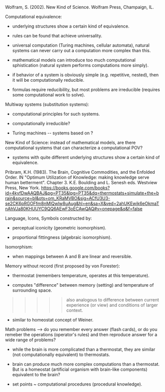 Wolfram, S. (2002). New Kind of Science. Wolfram Press, Champaign, IL.

Computational equivalence:

* underlying structures show a certain kind of equivalence.

* rules can be found that achieve universality.

* universal computation (Turing machines, cellular automata), natural systems can never carry out a computation more complex than this.

* mathematical models can introduce too much computational sphistication (natural system performs computations more simply).

* if behavior of a system is obviously simple (e.g. repetitive, nested), then it will be computationally reducible.

* formulas require reducibility, but most problems are irreducible (requires some computational work to solve).

Multiway systems (substitution systems):

* computational principles for such systems.

* computationally irreducible?

* Turing machines -- systems based on ?

New Kind of Science: instead of mathematical models, are there computational systems that can characterize a computational POV?

* systems with quite different underlying structures show a certain kind of equivalence.


Pribram, K.H. (1983). The Brain, Cognitive Commodities, and the Enfolded Order. IN "Optimum Utilization of Knowledge: making knowledge serve human betterment". Chapter 3. K.E. Boulding and L. Senesh eds. Westview Press, New York.
https://books.google.com/books?id=4kyfDwAAQBAJ&pg=PT35&lpg=PT35&dq=thermostats+simulate+the+brain&source=bl&ots=om_KRaMVBO&sig=ACfU3U3-se2CK6pRGOFfm8nMlQwlw8uAug&hl=en&sa=X&ved=2ahUKEwik6eOkmaTnAhVJa80KHUUYC9QQ6AEwF3oECAwQAQ#v=onepage&q&f=false

Language, Icons, Symbols constructed by:

* perceptual iconicity (geometric isomorphism).

* proportional fittingness (algebraic isomorphism).

Isomorphism:

* when mappings between A and B are linear and reversible.

Memory without record (first proposed by von Forester):

* thermostat (remembers temperature, operates at this temperature).

* computes "difference" between memory (setting) and temperature of surrounding space.

>>>>> also analogous to difference between current experience (or view) and conditions of larger context.

* similar to homeostat concept of Weiner.

Math problems --> do you remember every answer (flash cards), or do you remeber the operations (operator's rules) and then reproduce answer for a wide range of problems?

* while the brain is more complicated than a thermostat, they are similar (not computationally equivalent) to thermostats.

* brain can produce much more complex computations than a thermostat. But is a homeostat (artificial organism with brain-like components) equivalent to the brain?

* set points ~ computational procedures (procedural knowledge).  
